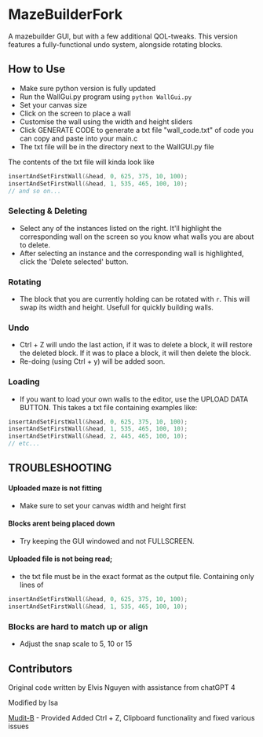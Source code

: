 # MazeBuilderFork
A mazebuilder GUI, but with a few additional QOL-tweaks. This version features a fully-functional undo system, alongside rotating blocks.

## How to Use
- Make sure python version is fully updated
- Run the WallGui.py program using `python WallGui.py`
- Set your canvas size
- Click on the screen to place a wall
- Customise the wall using the width and height sliders
- Click GENERATE CODE to generate a txt file "wall_code.txt" of code you can copy and paste into your main.c
- The txt file will be in the directory next to the WallGUI.py file

The contents of the txt file will kinda look like 
```C
insertAndSetFirstWall(&head, 0, 625, 375, 10, 100);
insertAndSetFirstWall(&head, 1, 535, 465, 100, 10);
// and so on...
```

### Selecting & Deleting
- Select any of the instances listed on the right. It'll highlight the corresponding wall on the screen so you know what walls you are about to delete. 
- After selecting an instance and the corresponding wall is highlighted, click the 'Delete selected' button.

### Rotating
- The block that you are currently holding can be rotated with `r`. This will swap its width and height. Usefull for quickly building walls.

### Undo 
- Ctrl + Z will undo the last action, if it was to delete a block, it will restore the deleted block. If it was to place a block, it will then delete the block.
- Re-doing (using Ctrl + y) will be added soon.

### Loading
- If you want to load your own walls to the editor, use the UPLOAD DATA BUTTON. This takes a txt file containing examples like:
```C
insertAndSetFirstWall(&head, 0, 625, 375, 10, 100);
insertAndSetFirstWall(&head, 1, 535, 465, 100, 10);
insertAndSetFirstWall(&head, 2, 445, 465, 100, 10);
// etc...
```
## TROUBLESHOOTING

#### Uploaded maze is not fitting 
- Make sure to set your canvas width and height first 

#### Blocks arent being placed down 
- Try keeping the GUI windowed and not FULLSCREEN. 

#### Uploaded file is not being read; 
- the txt file must be in the exact format as the output file. Containing only lines of
```C
insertAndSetFirstWall(&head, 0, 625, 375, 10, 100);
insertAndSetFirstWall(&head, 1, 535, 465, 100, 10);
```

### Blocks are hard to match up or align
- Adjust the snap scale to 5, 10 or 15

## Contributors
Original code written by Elvis Nguyen with assistance from chatGPT 4


Modified by Isa


[Mudit-B](https://github.com/Mudit-B) - Provided Added Ctrl + Z, Clipboard functionality and fixed various issues

